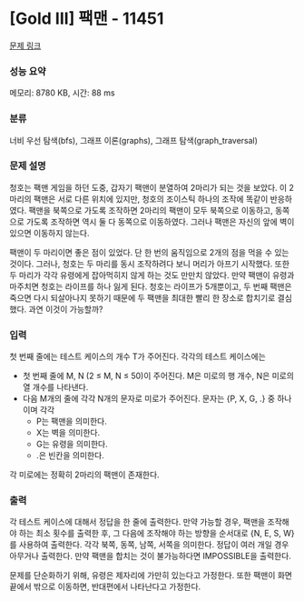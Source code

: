 # [Gold III] 팩맨 - 11451 

[문제 링크](https://www.acmicpc.net/problem/11451) 

### 성능 요약

메모리: 8780 KB, 시간: 88 ms

### 분류

너비 우선 탐색(bfs), 그래프 이론(graphs), 그래프 탐색(graph_traversal)

### 문제 설명

<p>청호는 팩맨 게임을 하던 도중, 갑자기 팩맨이 분열하여 2마리가 되는 것을 보았다. 이 2마리의 팩맨은 서로 다른 위치에 있지만, 청호의 조이스틱 하나의 조작에 똑같이 반응하였다. 팩맨을 북쪽으로 가도록 조작하면 2마리의 팩맨이 모두 북쪽으로 이동하고, 동쪽으로 가도록 조작하면 역시 둘 다 동쪽으로 이동하였다. 그러나 팩맨은 자신의 앞에 벽이 있으면 이동하지 않는다.</p>

<p>팩맨이 두 마리이면 좋은 점이 있었다. 단 한 번의 움직임으로 2개의 점을 먹을 수 있는 것이다. 그러나, 청호는 두 마리를 동시 조작하려다 보니 머리가 아프기 시작했다. 또한 두 마리가 각각 유령에게 잡아먹히지 않게 하는 것도 만만치 않았다. 만약 팩맨이 유령과 마주치면 청호는 라이프를 하나 잃게 된다. 청호는 라이프가 5개뿐이고, 두 번째 팩맨은 죽으면 다시 되살아나지 못하기 때문에 두 팩맨을 최대한 빨리 한 장소로 합치기로 결심했다. 과연 이것이 가능할까?</p>

### 입력 

 <p>첫 번째 줄에는 테스트 케이스의 개수 T가 주어진다. 각각의 테스트 케이스에는</p>

<ul>
	<li>첫 번째 줄에 M, N (2 ≤ M, N ≤ 50)이 주어진다. M은 미로의 행 개수, N은 미로의 열 개수를 나타낸다.</li>
	<li>다음 M개의 줄에 각각 N개의 문자로 미로가 주어진다. 문자는 {P, X, G, .} 중 하나이며 각각
	<ul>
		<li>P는 팩맨을 의미한다.</li>
		<li>X는 벽을 의미한다.</li>
		<li>G는 유령을 의미한다.</li>
		<li>.은 빈칸을 의미한다.</li>
	</ul>
	</li>
</ul>

<p>각 미로에는 정확히 2마리의 팩맨이 존재한다.</p>

### 출력 

 <p>각 테스트 케이스에 대해서 정답을 한 줄에 출력한다. 만약 가능할 경우, 팩맨을 조작해야 하는 최소 횟수를 출력한 후, 그 다음에 조작해야 하는 방향을 순서대로 {N, E, S, W}를 사용하여 출력한다. 각각 북쪽, 동쪽, 남쪽, 서쪽을 의미한다. 정답이 여러 개일 경우 아무거나 출력한다. 만약 팩맨을 합치는 것이 불가능하다면 IMPOSSIBLE을 출력한다.</p>

<p>문제를 단순화하기 위해, 유령은 제자리에 가만히 있는다고 가정한다. 또한 팩맨이 화면 끝에서 밖으로 이동하면, 반대편에서 나타난다고 가정한다.</p>

